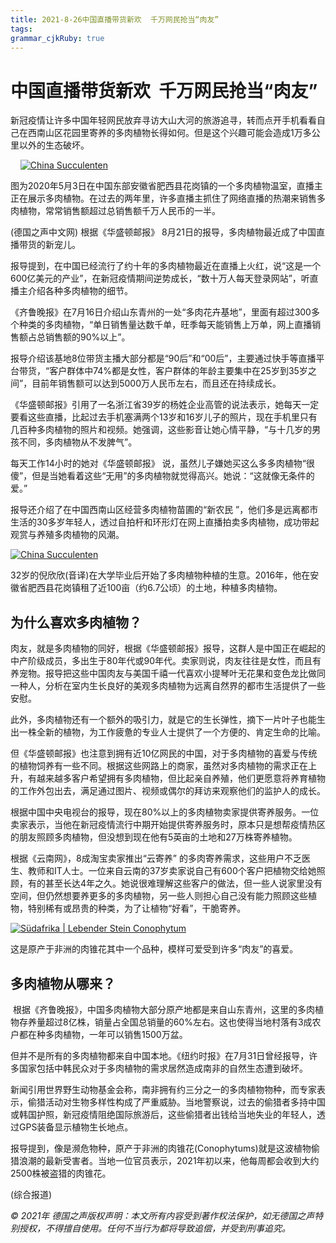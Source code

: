 ```yaml
---
title: 2021-8-26中国直播带货新欢  千万网民抢当“肉友”
tags: 
grammar_cjkRuby: true
---
```



# 中国直播带货新欢  千万网民抢当“肉友”

新冠疫情让许多中国年轻网民放弃寻访大山大河的旅游追寻，转而点开手机看看自己在西南山区花园里寄养的多肉植物长得如何。但是这个兴趣可能会造成1万多公里以外的生态破坏。

    [![China Succulenten](https://static.dw.com/image/58975745_303.jpg "China Succulenten")](https://www.dw.com/zh/%E4%B8%AD%E5%9B%BD%E7%9B%B4%E6%92%AD%E5%B8%A6%E8%B4%A7%E6%96%B0%E6%AC%A2-%E5%8D%83%E4%B8%87%E7%BD%91%E6%B0%91%E6%8A%A2%E5%BD%93%E8%82%89%E5%8F%8B/a-58975665#)

图为2020年5月3日在中国东部安徽省肥西县花岗镇的一个多肉植物温室，直播主正在展示多肉植物。在过去的两年里，许多直播主抓住了网络直播的热潮来销售多肉植物，常常销售额超过总销售额千万人民币的一半。

(德国之声中文网) 根据《华盛顿邮报》 8月21日的报导，多肉植物最近成了中国直播带货的新宠儿。

报导提到，在中国已经流行了约十年的多肉植物最近在直播上火红，说“这是一个600亿美元的产业”，在新冠疫情期间逆势成长，“数十万人每天登录网站”，听直播主介绍各种多肉植物的细节。

《齐鲁晚报》在7月16日介绍山东青州的一处“多肉花卉基地”，里面有超过300多个种类的多肉植物，“单日销售量达数千单，旺季每天能销售上万单，网上直播销售额占总销售额的90%以上”。

报导介绍该基地8位带货主播大部分都是“90后”和“00后”，主要通过快手等直播平台带货，“客户群体中74%都是女性，客户群体的年龄主要集中在25岁到35岁之间”，目前年销售额可以达到5000万人民币左右，而且还在持续成长。

《华盛顿邮报》引用了一名浙江省39岁的杨姓企业高管的说法表示，她每天一定要看这些直播，比起过去手机塞满两个13岁和16岁儿子的照片，现在手机里只有几百种多肉植物的照片和视频。她强调，这些影音让她心情平静，“与十几岁的男孩不同，多肉植物从不发脾气”。

每天工作14小时的她对《华盛顿邮报》 说，虽然儿子嫌她买这么多多肉植物“很傻”，但是当她看着这些“无用”的多肉植物就觉得高兴。她说：“这就像无条件的爱。”

报导还介绍了在中国西南山区经营多肉植物苗圃的“新农民 ”，他们多是远离都市生活的30多岁年轻人，透过自拍杆和环形灯在网上直播拍卖多肉植物，成功带起观赏与养殖多肉植物的风潮。

[![China Succulenten](https://static.dw.com/image/58975707_401.jpg "China Succulenten")](https://www.dw.com/zh/%E4%B8%AD%E5%9B%BD%E7%9B%B4%E6%92%AD%E5%B8%A6%E8%B4%A7%E6%96%B0%E6%AC%A2-%E5%8D%83%E4%B8%87%E7%BD%91%E6%B0%91%E6%8A%A2%E5%BD%93%E8%82%89%E5%8F%8B/a-58975665#)

32岁的倪欣欣(音译)在大学毕业后开始了多肉植物种植的生意。2016年，他在安徽省肥西县花岗镇租了近100亩（约6.7公顷）的土地，种植多肉植物。

## 为什么喜欢多肉植物？

肉友，就是多肉植物的同好，根据《华盛顿邮报》报导，这群人是中国正在崛起的中产阶级成员，多出生于80年代或90年代。卖家则说，肉友往往是女性，而且有养宠物。报导把这些中国肉友与美国千禧一代喜欢小提琴叶无花果和变色龙比做同一种人，分析在室内生长良好的美观多肉植物为远离自然界的都市生活提供了一些安慰。

此外，多肉植物还有一个额外的吸引力，就是它的生长弹性，摘下一片叶子也能生出一株全新的植物，为工作疲惫的专业人士提供了一个方便的、肯定生命的比喻。

但《华盛顿邮报》也注意到拥有近10亿网民的中国，对于多肉植物的喜爱与传统的植物饲养有一些不同。根据这些网路上的商家，虽然对多肉植物的需求正在上升，有越来越多客户希望拥有多肉植物，但比起亲自养殖，他们更愿意将养育植物的工作外包出去，满足通过图片、视频或偶尔的拜访来观察他们的监护人的成长。

根据中国中央电视台的报导，现在80%以上的多肉植物卖家提供寄养服务。一位卖家表示，当他在新冠疫情流行中期开始提供寄养服务时，原本只是想帮疫情热区的朋友照顾多肉植物，但没想到现在他有5英亩的土地和27万株寄养植物。

根据《云南网》，8成淘宝卖家推出“云寄养” 的多肉寄养需求，这些用户不乏医生、教师和IT人士。一位来自云南的37岁卖家说自己有600个客户把植物交给她照顾，有的甚至长达4年之久。她说很难理解这些客户的做法，但一些人说家里没有空间，但仍然想要养更多的多肉植物，另一些人则担心自己没有能力照顾这些植物，特别稀有或昂贵的种类，为了让植物“好看”，干脆寄养。

[![Südafrika | Lebender Stein Conophytum](https://static.dw.com/image/58975801_401.jpg "Südafrika | Lebender Stein Conophytum")](https://www.dw.com/zh/%E4%B8%AD%E5%9B%BD%E7%9B%B4%E6%92%AD%E5%B8%A6%E8%B4%A7%E6%96%B0%E6%AC%A2-%E5%8D%83%E4%B8%87%E7%BD%91%E6%B0%91%E6%8A%A2%E5%BD%93%E8%82%89%E5%8F%8B/a-58975665#)

这是原产于非洲的肉锥花其中一个品种，模样可爱受到许多“肉友”的喜爱。

## 多肉植物从哪来？

 根据《齐鲁晚报》，中国多肉植物大部分原产地都是来自山东青州，这里的多肉植物存养量超过8亿株，销量占全国总销量的60%左右。这也使得当地村落有3成农户都在种多肉植物，一年可以销售1500万盆。

但并不是所有的多肉植物都来自中国本地。《纽约时报》在7月31日曾经报导，许多国家包括中韩民众对于多肉植物的需求居然造成南非的自然生态遭到破坏。

新闻引用世界野生动物基金会称，南非拥有约三分之一的多肉植物物种，而专家表示，偷猎活动对生物多样性构成了严重威胁。当地警察说，过去的偷猎者多持中国或韩国护照，新冠疫情阻绝国际旅游后，这些偷猎者出钱给当地失业的年轻人，透过GPS装备显示植物生长地点。

报导提到，像是濒危物种，原产于非洲的肉锥花(Conophytums)就是这波植物偷猎浪潮的最新受害者。当地一位官员表示，2021年初以来，他每周都会收到大约2500株被盗猎的肉锥花。

(综合报道)

_© 2021年 德国之声版权声明：本文所有内容受到著作权法保护，如无德国之声特别授权，不得擅自使用。任何不当行为都将导致追偿，并受到刑事追究。_